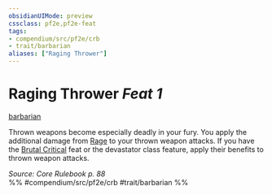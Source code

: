 ```yaml
---
obsidianUIMode: preview
cssclass: pf2e,pf2e-feat
tags:
- compendium/src/pf2e/crb
- trait/barbarian
aliases: ["Raging Thrower"]
---
```

# Raging Thrower  *Feat 1*  
[barbarian](../../rules/traits/barbarian.md)  


Thrown weapons become especially deadly in your fury. You apply the additional damage from [Rage](../../rules/actions/rage.md) to your thrown weapon attacks. If you have the [Brutal Critical](brutal-critical.md) feat or the devastator class feature, apply their benefits to thrown weapon attacks.

*Source: Core Rulebook p. 88*  
%% #compendium/src/pf2e/crb #trait/barbarian %%